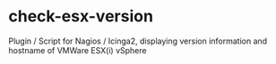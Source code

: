 # check-esx-version
Plugin / Script for Nagios / Icinga2, displaying version information and hostname of VMWare ESX(i) vSphere
